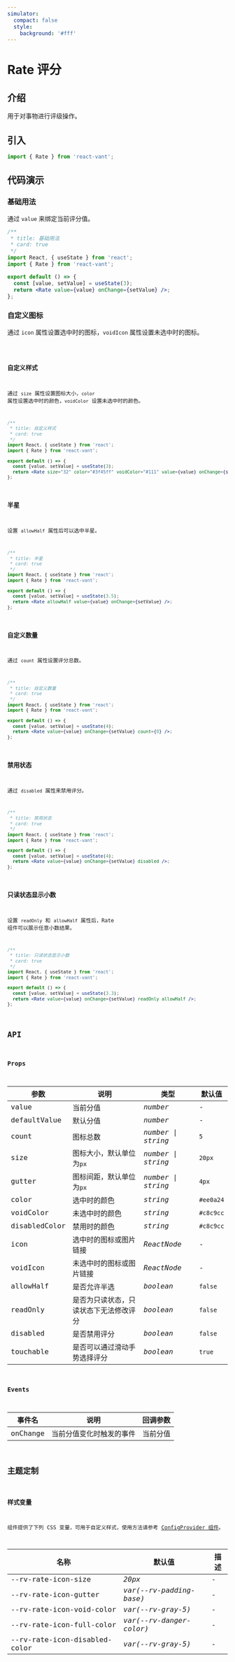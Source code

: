 ```yaml
---
simulator:
  compact: false
  style:
    background: '#fff'
---
```

# Rate 评分

## 介绍

用于对事物进行评级操作。

## 引入

```js
import { Rate } from 'react-vant';
```

## 代码演示

### 基础用法

通过 `value` 来绑定当前评分值。

```jsx
/**
 * title: 基础用法
 * card: true
 */
import React, { useState } from 'react';
import { Rate } from 'react-vant';

export default () => {
  const [value, setValue] = useState(3);
  return <Rate value={value} onChange={setValue} />;
};
```

### 自定义图标

通过 `icon` 属性设置选中时的图标，`voidIcon` 属性设置未选中时的图标。

<code title="自定义图标" card src="./demo/icon.tsx" />

### 自定义样式

通过 `size` 属性设置图标大小，`color` 属性设置选中时的颜色，`voidColor` 设置未选中时的颜色。

```jsx
/**
 * title: 自定义样式
 * card: true
 */
import React, { useState } from 'react';
import { Rate } from 'react-vant';

export default () => {
  const [value, setValue] = useState(3);
  return <Rate size="32" color="#3f45ff" voidColor="#111" value={value} onChange={setValue} />;
};
```

### 半星

设置 `allowHalf` 属性后可以选中半星。

```jsx
/**
 * title: 半星
 * card: true
 */
import React, { useState } from 'react';
import { Rate } from 'react-vant';

export default () => {
  const [value, setValue] = useState(3.5);
  return <Rate allowHalf value={value} onChange={setValue} />;
};
```

### 自定义数量

通过 `count` 属性设置评分总数。

```jsx
/**
 * title: 自定义数量
 * card: true
 */
import React, { useState } from 'react';
import { Rate } from 'react-vant';

export default () => {
  const [value, setValue] = useState(4);
  return <Rate value={value} onChange={setValue} count={8} />;
};
```

### 禁用状态

通过 `disabled` 属性来禁用评分。

```jsx
/**
 * title: 禁用状态
 * card: true
 */
import React, { useState } from 'react';
import { Rate } from 'react-vant';

export default () => {
  const [value, setValue] = useState(4);
  return <Rate value={value} onChange={setValue} disabled />;
};
```

### 只读状态显示小数

设置 `readOnly` 和 `allowHalf` 属性后，Rate 组件可以展示任意小数结果。

```jsx
/**
 * title: 只读状态显示小数
 * card: true
 */
import React, { useState } from 'react';
import { Rate } from 'react-vant';

export default () => {
  const [value, setValue] = useState(3.3);
  return <Rate value={value} onChange={setValue} readOnly allowHalf />;
};
```

## API

### Props

| 参数          | 说明                                         | 类型               | 默认值    |
| ------------- | -------------------------------------------- | ------------------ | --------- |
| value         | 当前分值                                     | _number_           | -         |
| defaultValue  | 默认分值                                     | _number_           | -         |
| count         | 图标总数                                     | _number \| string_ | `5`       |
| size          | 图标大小，默认单位为`px`                     | _number \| string_ | `20px`    |
| gutter        | 图标间距，默认单位为`px`                     | _number \| string_ | `4px`     |
| color         | 选中时的颜色                                 | _string_           | `#ee0a24` |
| voidColor     | 未选中时的颜色                               | _string_           | `#c8c9cc` |
| disabledColor | 禁用时的颜色                                 | _string_           | `#c8c9cc` |
| icon          | 选中时的图标或图片链接   | _ReactNode_           | -    |
| voidIcon      | 未选中时的图标或图片链接 | _ReactNode_           | -  |
| allowHalf     | 是否允许半选                                 | _boolean_          | `false`   |
| readOnly      | 是否为只读状态，只读状态下无法修改评分       | _boolean_          | `false`   |
| disabled      | 是否禁用评分                                 | _boolean_          | `false`   |
| touchable     | 是否可以通过滑动手势选择评分                 | _boolean_          | `true`    |

### Events

| 事件名   | 说明                     | 回调参数 |
| -------- | ------------------------ | -------- |
| onChange | 当前分值变化时触发的事件 | 当前分值 |

## 主题定制

### 样式变量

组件提供了下列 CSS 变量，可用于自定义样式，使用方法请参考 [ConfigProvider 组件](/components/config-provider)。

| 名称                          | 默认值                   | 描述 |
| ----------------------------- | ------------------------ | ---- |
| --rv-rate-icon-size           | _20px_                   | -    |
| --rv-rate-icon-gutter         | _var(--rv-padding-base)_ | -    |
| --rv-rate-icon-void-color     | _var(--rv-gray-5)_       | -    |
| --rv-rate-icon-full-color     | _var(--rv-danger-color)_ | -    |
| --rv-rate-icon-disabled-color | _var(--rv-gray-5)_       | -    |
